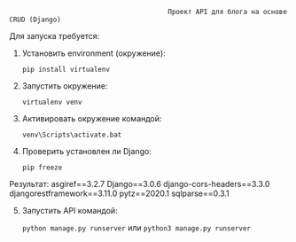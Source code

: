                                             Проект API для блога на основе CRUD (Django)


Для запуска требуется:
1. Установить environment (окружение):

    `pip install virtualenv`
  
2. Запустить окружение:

    `virtualenv venv`
  
3. Активировать окружение командой:

    `venv\Scripts\activate.bat`
  
4. Проверить установлен ли Django:
  
    `pip freeze`
  
  Результат:
    asgiref==3.2.7
    Django==3.0.6
    django-cors-headers==3.3.0
    djangorestframework==3.11.0
    pytz==2020.1
    sqlparse==0.3.1
  
 5. Запустить API командой:
 
    `python manage.py runserver`
    или
    `python3 manage.py runserver`
